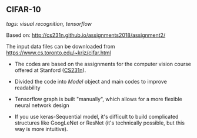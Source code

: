 ## CIFAR-10

_tags: visual recognition, tensorflow_

Based on: http://cs231n.github.io/assignments2018/assignment2/

The input data files can be downloaded from https://www.cs.toronto.edu/~kriz/cifar.html

- The codes are based on the assignments for the computer vision course offered at Stanford ([CS231n](http://cs231n.stanford.edu/syllabus.html)).

- Divided the code into _Model_ object and main codes to improve readability

- Tensorflow graph is built "manually", which allows for a more flexible neural network design 

- If you use keras-Sequential model, it's difficult to build complicated structures like GoogLeNet or ResNet (it's technically possible, but this way is more intuitive).


